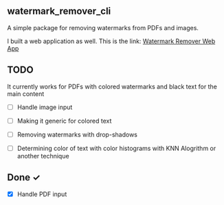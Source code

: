 ## watermark_remover_cli

A simple package for removing watermarks from PDFs and images.

I built a web application as well. This is the link: [Watermark Remover Web App](https://watermark-remover.herokuapp.com)

## TODO
It currently works for PDFs with colored watermarks and black text for the main content
- [ ] Handle image input
- [ ] Making it generic for colored text
- [ ] Removing watermarks with drop-shadows
- [ ] Determining color of text with color histograms with KNN Alogrithm or another technique


## Done ✓
- [x] Handle PDF input